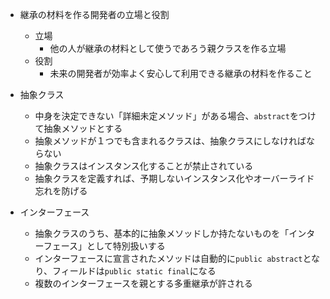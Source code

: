 - 継承の材料を作る開発者の立場と役割
    - 立場
        - 他の人が継承の材料として使うであろう親クラスを作る立場
    - 役割
        - 未来の開発者が効率よく安心して利用できる継承の材料を作ること

- 抽象クラス
    - 中身を決定できない「詳細未定メソッド」がある場合、`abstract`をつけて抽象メソッドとする
    - 抽象メソッドが１つでも含まれるクラスは、抽象クラスにしなければならない
    - 抽象クラスはインスタンス化することが禁止されている
    - 抽象クラスを定義すれば、予期しないインスタンス化やオーバーライド忘れを防げる

- インターフェース
    - 抽象クラスのうち、基本的に抽象メソッドしか持たないものを「インターフェース」として特別扱いする
    - インターフェースに宣言されたメソッドは自動的に`public abstract`となり、フィールドは`public static final`になる
    - 複数のインターフェースを親とする多重継承が許される